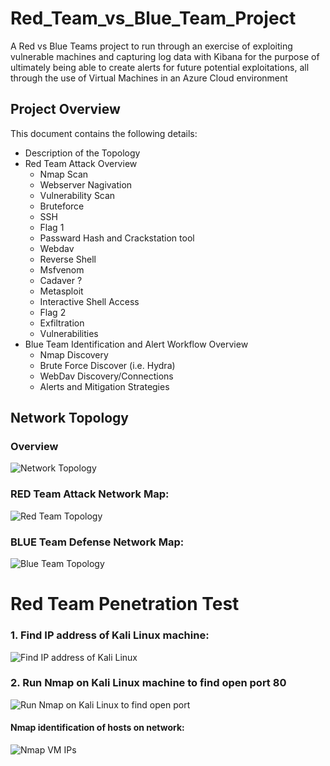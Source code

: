 # Red_Team_vs_Blue_Team_Project
A Red vs Blue Teams project to run through an exercise of exploiting vulnerable machines and capturing log data with Kibana for the purpose of ultimately being able to create alerts for future potential exploitations, all through the use of Virtual Machines in an Azure Cloud environment
## Project Overview
This document contains the following details:
- Description of the Topology 
- Red Team Attack Overview
   - Nmap Scan
   - Webserver Nagivation
   - Vulnerability Scan 
   - Bruteforce
   - SSH
   - Flag 1
   - Passward Hash and Crackstation tool
   - Webdav
   - Reverse Shell
    - Msfvenom
    - Cadaver ?   
    - Metasploit
   - Interactive Shell Access
    - Flag 2
    - Exfiltration  
   - Vulnerabilities
- Blue Team Identification and Alert Workflow Overview
   - Nmap Discovery
   - Brute Force Discover (i.e. Hydra)
   -  WebDav Discovery/Connections
   -  Alerts and Mitigation Strategies
## Network Topology 

### Overview
![Network Topology](https://github.com/Iz21/Red_Team_vs_Blue_Team_Project/blob/a4d09a5259b0b2dc8cb61ad4547e1943001a2c1b/Images/Red_vs_Blue_Team_Network%20diagram_Overview.PNG)

### RED Team Attack Network Map:
![Red Team Topology](https://github.com/Iz21/Red_Team_vs_Blue_Team_Project/blob/f7923b5d174e399368492385c48e0ad8c4a9c736/Images/Red%20Team_Github.PNG)

### BLUE Team Defense Network Map:
![Blue Team Topology](https://github.com/Iz21/Red_Team_vs_Blue_Team_Project/blob/48a69c5c165d094867d38cf322694bd238a7e7eb/Images/Blue%20Team_Github.PNG)

# Red Team Penetration Test

### 1. Find IP address of Kali Linux machine:
![Find IP address of Kali Linux](https://github.com/Iz21/Red_Team_vs_Blue_Team_Project/blob/eee37f6d9bf01ea896a992934054755604028d5f/Images/Find%20IP%20address%20of%20Kali%20Linux.png)

### 2. Run Nmap on Kali Linux machine to find open port 80
![Run Nmap on Kali Linux to find open port](https://github.com/Iz21/Red_Team_vs_Blue_Team_Project/blob/cb2c41880d6df06a2004f1d9a04aa24882dfe576/Images/Run%20Nmap%20on%20Kali%20LInux.png)
#### Nmap identification of hosts on network:
![Nmap VM IPs](https://github.com/Iz21/Red_Team_vs_Blue_Team_Project/blob/c106136047cd3763455e7d8e2652e755e79dd354/Images/VM%20IPs.png)






